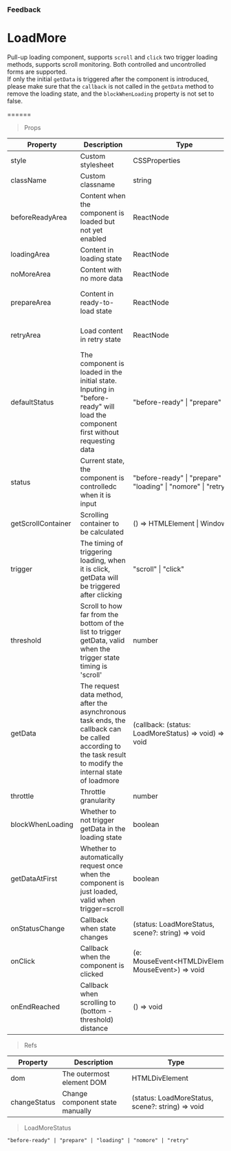 ### Feedback

# LoadMore 

Pull-up loading component, supports `scroll` and `click` two trigger loading methods, supports scroll monitoring. Both controlled and uncontrolled forms are supported. <br>If only the initial `getData` is triggered after the component is introduced, please make sure that the `callback` is not called in the `getData` method to remove the loading state, and the `blockWhenLoading` property is not set to false.

======

> Props

|Property|Description|Type|DefaultValue|
|----------|-------------|------|------|
|style|Custom stylesheet|CSSProperties|-|
|className|Custom classname|string|-|
|beforeReadyArea|Content when the component is loaded but not yet enabled|ReactNode|null|
|loadingArea|Content in loading state|ReactNode|"Trying to load..."|
|noMoreArea|Content with no more data|ReactNode|"No more data"|
|prepareArea|Content in ready\-to\-load state|ReactNode|"Pull up to load more" or "Click to load more"|
|retryArea|Load content in retry state|ReactNode|"failed to load, click to retry"|
|defaultStatus|The component is loaded in the initial state\. Inputing in "before\-ready" will load the component first without requesting data|"before\-ready" \| "prepare"|"prepare"|
|status|Current state, the component is controlledc  when it is input|"before\-ready" \| "prepare" \| "loading" \| "nomore" \| "retry"|-|
|getScrollContainer|Scrolling container to be calculated|() =\> HTMLElement \| Window|() => window|
|trigger|The timing of triggering loading, when it is click, getData will be triggered after clicking|"scroll" \| "click"|"scroll"|
|threshold|Scroll to how far from the bottom of the list to trigger getData, valid when the trigger state timing is 'scroll'|number|200|
|getData|The request data method, after the asynchronous task ends, the callback can be called according to the task result to modify the internal state of loadmore|(callback: (status: LoadMoreStatus) =\> void) =\> void|-|
|throttle|Throttle granularity|number|0|
|blockWhenLoading|Whether to not trigger getData in the loading state|boolean|true|
|getDataAtFirst|Whether to automatically request once when the component is just loaded, valid when trigger=scroll|boolean|true|
|onStatusChange|Callback when state changes|(status: LoadMoreStatus, scene?: string) =\> void|-|
|onClick|Callback when the component is clicked|(e: MouseEvent\<HTMLDivElement, MouseEvent\>) =\> void|-|
|onEndReached|Callback when scrolling to (bottom \- threshold) distance|() =\> void|-|

> Refs

|Property|Description|Type|
|----------|-------------|------|
|dom|The outermost element DOM|HTMLDivElement|
|changeStatus|Change component state manually|(status: LoadMoreStatus, scene?: string) =\> void|

> LoadMoreStatus

```
"before-ready" | "prepare" | "loading" | "nomore" | "retry"
```
